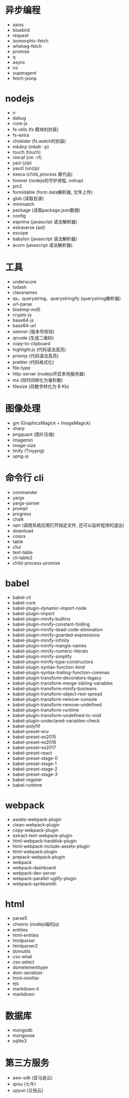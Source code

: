 # 异步编程

* axios
* bluebird
* request
* isomorphic-fetch
* whatwg-fetch
* promise
* q
* async
* co
* superagent
* fetch-jsonp

# nodejs

* n
* debug
* core-js
* fs-utils (fs 模块的封装)
* fs-extra
* chokidar (fs.watch的封装)
* mkdirp (mkdir -p)
* touch (touch)
* rimraf (rm -rf)
* yazl (zip)
* yauzl (unzip)
* execa (child_process 替代品)
* forever (nodejs的守护进程, nohup)
* pm2
* formidable (form data解析器, 文件上传)
* glob (读取目录)
* minimatch
* package (读取package.json数据)
* config
* esprima (javascript 语法解析器)
* estraverse (ast)
* escope
* babylon (javascript 语法解析器)
* acorn (javascript 语法解析器)

# 工具

* underscore
* lodash
* classnames
* qs、querystring、querystringify (querystring解析器)
* url-parse
* blueimp-md5
* crypto-js
* base64-js
* base64-url
* semver (版本号校验)
* qrcode (生成二维码)
* copy-to-clipboard
* highlight.js (代码语法高亮)
* prismjs (代码语法高亮)
* prettier (代码格式化)
* file-type
* http-server (nodejs开启本地服务器)
* ms (将时间转化为毫秒数)
* filesize (将数字转化为 B Kb)

# 图像处理

* gm (GraphicsMagick + ImageMagick)
* sharp
* pngquant (图片压缩)
* imagemin
* image-size
* tinify (Tinypng)
* upng-js

# 命令行 cli

* commander
* yargs
* yargs-parser
* prompt
* progress
* chalk
* opn (调用系统应用打开指定文件, 还可以监听程序的退出)
* download
* colors
* table
* cliui
* text-table
* cli-table2
* child-process-promise

# babel

* babel-cli
* babel-core
* babel-plugin-dynamic-import-node
* babel-plugin-import
* babel-plugin-minify-builtins
* babel-plugin-minify-constant-folding
* babel-plugin-minify-dead-code-elimination
* babel-plugin-minify-guarded-expressions
* babel-plugin-minify-infinity
* babel-plugin-minify-mangle-names
* babel-plugin-minify-numeric-literals
* babel-plugin-minify-simplify
* babel-plugin-minify-type-constructors
* babel-plugin-syntax-function-bind
* babel-plugin-syntax-trailing-function-commas
* babel-plugin-transform-decorators-legacy
* babel-plugin-transform-merge-sibling-variables
* babel-plugin-transform-minify-booleans
* babel-plugin-transform-object-rest-spread
* babel-plugin-transform-remove-console
* babel-plugin-transform-remove-undefined
* babel-plugin-transform-runtime
* babel-plugin-transform-undefined-to-void
* babel-plugin-undeclared-variables-check
* babel-polyfill
* babel-preset-env
* babel-preset-es2015
* babel-preset-es2016
* babel-preset-es2017
* babel-preset-react
* babel-preset-stage-0
* babel-preset-stage-1
* babel-preset-stage-2
* babel-preset-stage-3
* babel-register
* babel-runtime

# webpack

* assets-webpack-plugin
* clean-webpack-plugin
* copy-webpack-plugin
* extract-text-webpack-plugin
* html-webpack-harddisk-plugin
* html-webpack-include-assets-plugin
* html-webpack-plugin
* prepack-webpack-plugin
* webpack
* webpack-dashboard
* webpack-dev-server
* webpack-parallel-uglify-plugin
* webpack-spritesmith

# html

* parse5
* cheerio (nodejs端的jq)
* entities
* html-entities
* htmlparser
* htmlparser2
* domutils
* css-what
* css-select
* domelementtype
* dom-serializer
* html-minifier
* ejs
* markdown-it
* markdown

# 数据库

* mongodb
* mongoose
* sqlite3

# 第三方服务

* aws-sdk (亚马逊云)
* qiniu (七牛)
* upyun (又拍云)
